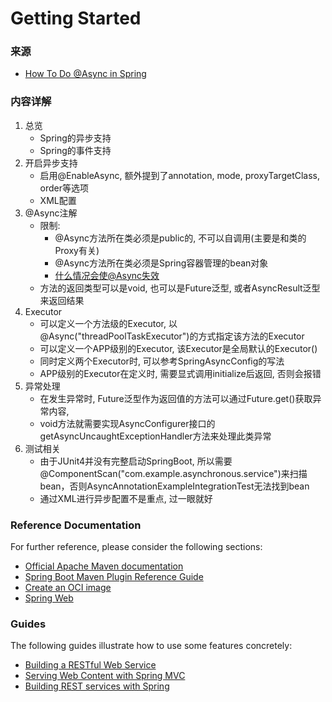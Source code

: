 # Getting Started


### 来源

* [How To Do @Async in Spring](https://www.baeldung.com/spring-async)

### 内容详解

1. 总览
   - Spring的异步支持
   - Spring的事件支持
2. 开启异步支持
   - 启用@EnableAsync, 额外提到了annotation, mode, proxyTargetClass, order等选项
   - XML配置
3. @Async注解
   - 限制: 
     - @Async方法所在类必须是public的, 不可以自调用(主要是和类的Proxy有关)
     - @Async方法所在类必须是Spring容器管理的bean对象
     - [什么情况会使@Async失效](https://www.cnblogs.com/tsangyi/p/13303018.html)
   - 方法的返回类型可以是void, 也可以是Future泛型, 或者AsyncResult泛型来返回结果
4. Executor
   - 可以定义一个方法级的Executor, 以@Async("threadPoolTaskExecutor")的方式指定该方法的Executor
   - 可以定义一个APP级别的Executor, 该Executor是全局默认的Executor()
   - 同时定义两个Executor时, 可以参考SpringAsyncConfig的写法
   - APP级别的Executor在定义时, 需要显式调用initialize后返回, 否则会报错
5. 异常处理
   - 在发生异常时, Future泛型作为返回值的方法可以通过Future.get()获取异常内容, 
   - void方法就需要实现AsyncConfigurer接口的getAsyncUncaughtExceptionHandler方法来处理此类异常
6. 测试相关
   - 由于JUnit4并没有完整启动SpringBoot, 所以需要@ComponentScan("com.example.asynchronous.service")来扫描bean，否则AsyncAnnotationExampleIntegrationTest无法找到bean
   - 通过XML进行异步配置不是重点, 过一眼就好

### Reference Documentation
For further reference, please consider the following sections:

* [Official Apache Maven documentation](https://maven.apache.org/guides/index.html)
* [Spring Boot Maven Plugin Reference Guide](https://docs.spring.io/spring-boot/docs/2.7.8/maven-plugin/reference/html/)
* [Create an OCI image](https://docs.spring.io/spring-boot/docs/2.7.8/maven-plugin/reference/html/#build-image)
* [Spring Web](https://docs.spring.io/spring-boot/docs/2.7.8/reference/htmlsingle/#web)

### Guides
The following guides illustrate how to use some features concretely:

* [Building a RESTful Web Service](https://spring.io/guides/gs/rest-service/)
* [Serving Web Content with Spring MVC](https://spring.io/guides/gs/serving-web-content/)
* [Building REST services with Spring](https://spring.io/guides/tutorials/rest/)

